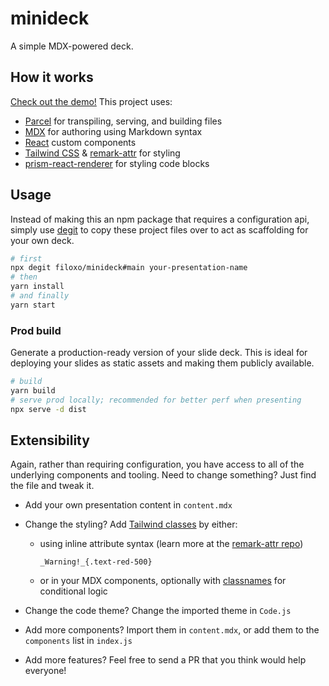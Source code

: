 # minideck

A simple MDX-powered deck.

## How it works

[Check out the demo!](https://minideck-demo.netlify.app/) This project uses:

- [Parcel](https://parceljs.org/) for transpiling, serving, and building files
- [MDX](https://mdxjs.com/) for authoring using Markdown syntax
- [React](https://reactjs.org/) custom components
- [Tailwind CSS](https://tailwindcss.com/) & [remark-attr](https://github.com/arobase-che/remark-attr#readme) for styling
- [prism-react-renderer](https://github.com/FormidableLabs/prism-react-renderer) for styling code blocks

## Usage

Instead of making this an npm package that requires a configuration api, simply use [degit](https://github.com/Rich-Harris/degit) to copy these project files over to act as scaffolding for your own deck.

```sh
# first
npx degit filoxo/minideck#main your-presentation-name
# then
yarn install
# and finally
yarn start
```

### Prod build

Generate a production-ready version of your slide deck. This is ideal for deploying your slides as static assets and making them publicly available.

```sh
# build
yarn build
# serve prod locally; recommended for better perf when presenting
npx serve -d dist
```

## Extensibility

Again, rather than requiring configuration, you have access to all of the underlying components and tooling. Need to change something? Just find the file and tweak it.

- Add your own presentation content in `content.mdx`
- Change the styling? Add [Tailwind classes](https://nerdcave.com/tailwind-cheat-sheet) by either:

  - using inline attribute syntax (learn more at the [remark-attr repo](https://github.com/arobase-che/remark-attr#readme))

    `_Warning!_{.text-red-500}`

  - or in your MDX components, optionally with [classnames](https://github.com/JedWatson/classnames#readme) for conditional logic

- Change the code theme? Change the imported theme in `Code.js`
- Add more components? Import them in `content.mdx`, or add them to the `components` list in `index.js`
- Add more features? Feel free to send a PR that you think would help everyone!
